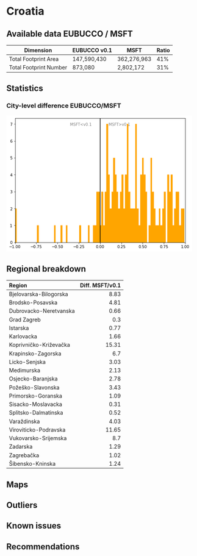 
# Croatia
## Available data EUBUCCO / MSFT

| Dimension    | EUBUCCO v0.1 | MSFT | Ratio |
| -------- | ------- | ------- | ------- |
|Total Footprint Area|147,590,430|362,276,963|41%|
|Total Footprint Number|873,080|2,802,172|31%|


## Statistics

### City-level difference EUBUCCO/MSFT 
 ![City-level difference EUBUCCO/MSFT](../imgs/city_diff/croatia_city_diff.png)

## Regional breakdown

| Region                 |   Diff. MSFT/v0.1 |
|:-----------------------|------------------:|
| Bjelovarska-Bilogorska |              8.83 |
| Brodsko-Posavska       |              4.81 |
| Dubrovacko-Neretvanska |              0.66 |
| Grad Zagreb            |              0.3  |
| Istarska               |              0.77 |
| Karlovacka             |              1.66 |
| Koprivničko-Križevačka |             15.31 |
| Krapinsko-Zagorska     |              6.7  |
| Licko-Senjska          |              3.03 |
| Medimurska             |              2.13 |
| Osjecko-Baranjska      |              2.78 |
| Požeško-Slavonska      |              3.43 |
| Primorsko-Goranska     |              1.09 |
| Sisacko-Moslavacka     |              0.31 |
| Splitsko-Dalmatinska   |              0.52 |
| Varaždinska            |              4.03 |
| Viroviticko-Podravska  |             11.65 |
| Vukovarsko-Srijemska   |              8.7  |
| Zadarska               |              1.29 |
| Zagrebačka             |              1.02 |
| Šibensko-Kninska       |              1.24 |

## Maps
## Outliers
## Known issues
## Recommendations
